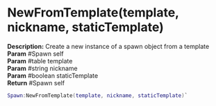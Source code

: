 # NewFromTemplate(template, nickname, staticTemplate)
**Description:** Create a new instance of a spawn object from a template  
**Param** #Spawn self  
**Param** #table template  
**Param** #string nickname  
**Param** #boolean staticTemplate  
**Return** #Spawn self  
```lua
Spawn:NewFromTemplate(template, nickname, staticTemplate)`  
```